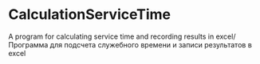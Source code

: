 # CalculationServiceTime
A program for calculating service time and recording results in excel/Программа для подсчета служебного времени и записи результатов в excel
